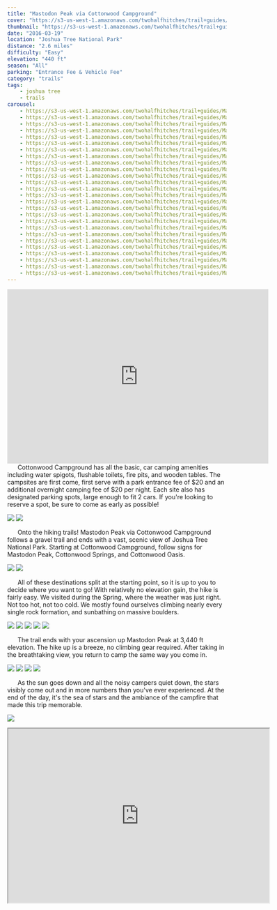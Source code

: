 ```yaml
---
title: "Mastodon Peak via Cottonwood Campground"
cover: "https://s3-us-west-1.amazonaws.com/twohalfhitches/trail+guides/Mastodon+Peak/5J8A7731.jpg"
thumbnail: "https://s3-us-west-1.amazonaws.com/twohalfhitches/trail+guides/Mastodon+Peak/5J8A7731-thumbnail.jpg"
date: "2016-03-19"
location: "Joshua Tree National Park"
distance: "2.6 miles"
difficulty: "Easy"
elevation: "440 ft"
season: "All"
parking: "Entrance Fee & Vehicle Fee"
category: "trails"
tags:
    - joshua tree
    - trails
carousel:
    - https://s3-us-west-1.amazonaws.com/twohalfhitches/trail+guides/Mastodon+Peak/5J8A7551.jpg
    - https://s3-us-west-1.amazonaws.com/twohalfhitches/trail+guides/Mastodon+Peak/5J8A7555.jpg
    - https://s3-us-west-1.amazonaws.com/twohalfhitches/trail+guides/Mastodon+Peak/5J8A7558.jpg
    - https://s3-us-west-1.amazonaws.com/twohalfhitches/trail+guides/Mastodon+Peak/5J8A7566.jpg
    - https://s3-us-west-1.amazonaws.com/twohalfhitches/trail+guides/Mastodon+Peak/5J8A7581.jpg
    - https://s3-us-west-1.amazonaws.com/twohalfhitches/trail+guides/Mastodon+Peak/5J8A7591.jpg
    - https://s3-us-west-1.amazonaws.com/twohalfhitches/trail+guides/Mastodon+Peak/5J8A7598.jpg
    - https://s3-us-west-1.amazonaws.com/twohalfhitches/trail+guides/Mastodon+Peak/5J8A7600.jpg
    - https://s3-us-west-1.amazonaws.com/twohalfhitches/trail+guides/Mastodon+Peak/5J8A7603.jpg
    - https://s3-us-west-1.amazonaws.com/twohalfhitches/trail+guides/Mastodon+Peak/5J8A7617.jpg
    - https://s3-us-west-1.amazonaws.com/twohalfhitches/trail+guides/Mastodon+Peak/5J8A7632.jpg
    - https://s3-us-west-1.amazonaws.com/twohalfhitches/trail+guides/Mastodon+Peak/5J8A7639.jpg
    - https://s3-us-west-1.amazonaws.com/twohalfhitches/trail+guides/Mastodon+Peak/5J8A7643.jpg
    - https://s3-us-west-1.amazonaws.com/twohalfhitches/trail+guides/Mastodon+Peak/5J8A7647.jpg
    - https://s3-us-west-1.amazonaws.com/twohalfhitches/trail+guides/Mastodon+Peak/5J8A7652.jpg
    - https://s3-us-west-1.amazonaws.com/twohalfhitches/trail+guides/Mastodon+Peak/5J8A7659.jpg
    - https://s3-us-west-1.amazonaws.com/twohalfhitches/trail+guides/Mastodon+Peak/5J8A7668.jpg
    - https://s3-us-west-1.amazonaws.com/twohalfhitches/trail+guides/Mastodon+Peak/5J8A7673.jpg
    - https://s3-us-west-1.amazonaws.com/twohalfhitches/trail+guides/Mastodon+Peak/5J8A7676.jpg
    - https://s3-us-west-1.amazonaws.com/twohalfhitches/trail+guides/Mastodon+Peak/5J8A7682.jpg
    - https://s3-us-west-1.amazonaws.com/twohalfhitches/trail+guides/Mastodon+Peak/5J8A7710.jpg
    - https://s3-us-west-1.amazonaws.com/twohalfhitches/trail+guides/Mastodon+Peak/5J8A7723.jpg
    - https://s3-us-west-1.amazonaws.com/twohalfhitches/trail+guides/Mastodon+Peak/5J8A7735.jpg
    - https://s3-us-west-1.amazonaws.com/twohalfhitches/trail+guides/Mastodon+Peak/5J8A7757.jpg
    - https://s3-us-west-1.amazonaws.com/twohalfhitches/trail+guides/Mastodon+Peak/5J8A7768.jpg
    - https://s3-us-west-1.amazonaws.com/twohalfhitches/trail+guides/Mastodon+Peak/5J8A7775.jpg
---
```


<iframe title="video" src="https://www.youtube.com/embed/TKQPK8IboMY" width="600" height="400" frameBorder="0" allowFullScreen></iframe>

<br>
&nbsp;&nbsp;&nbsp;&nbsp;&nbsp;&nbsp;Cottonwood Campground has all the basic, car camping amenities including water spigots, flushable toilets, fire pits, and wooden tables. The campsites are first come, first serve with a park entrance fee of $20 and an additional overnight camping fee of $20 per night. Each site also has designated parking spots, large enough to fit 2 cars. If you're looking to reserve a spot, be sure to come as early as possible!

![](https://s3-us-west-1.amazonaws.com/twohalfhitches/trail+guides/Mastodon+Peak/5J8A7737.jpg)
![](https://s3-us-west-1.amazonaws.com/twohalfhitches/trail+guides/Mastodon+Peak/5J8A7755.jpg)

&nbsp;&nbsp;&nbsp;&nbsp;&nbsp;&nbsp;Onto the hiking trails! Mastodon Peak via Cottonwood Campground follows a gravel trail and ends with a vast, scenic view of Joshua Tree National Park. Starting at Cottonwood Campground, follow signs for Mastodon Peak, Cottonwood Springs, and Cottonwood Oasis.

![](https://s3-us-west-1.amazonaws.com/twohalfhitches/trail+guides/Mastodon+Peak/5J8A7553.jpg)
![](https://s3-us-west-1.amazonaws.com/twohalfhitches/trail+guides/Mastodon+Peak/5J8A7577.jpg)

&nbsp;&nbsp;&nbsp;&nbsp;&nbsp;&nbsp;All of these destinations split at the starting point, so it is up to you to decide where you want to go! With relatively no elevation gain, the hike is fairly easy. We visited during the Spring, where the weather was just right. Not too hot, not too cold. We mostly found ourselves climbing nearly every single rock formation, and sunbathing on massive boulders.

![](https://s3-us-west-1.amazonaws.com/twohalfhitches/trail+guides/Mastodon+Peak/5J8A7585.jpg)
![](https://s3-us-west-1.amazonaws.com/twohalfhitches/trail+guides/Mastodon+Peak/5J8A7588.jpg)
![](https://s3-us-west-1.amazonaws.com/twohalfhitches/trail+guides/Mastodon+Peak/5J8A7622.jpg)
![](https://s3-us-west-1.amazonaws.com/twohalfhitches/trail+guides/Mastodon+Peak/5J8A7761.jpg)
![](https://s3-us-west-1.amazonaws.com/twohalfhitches/trail+guides/Mastodon+Peak/5J8A7767.jpg)

&nbsp;&nbsp;&nbsp;&nbsp;&nbsp;&nbsp;The trail ends with your ascension up Mastodon Peak at 3,440 ft elevation. The hike up is a breeze, no climbing gear required. After taking in the breathtaking view, you return to camp the same way you come in.

![](https://s3-us-west-1.amazonaws.com/twohalfhitches/trail+guides/Mastodon+Peak/5J8A7645.jpg)
![](https://s3-us-west-1.amazonaws.com/twohalfhitches/trail+guides/Mastodon+Peak/5J8A7702.jpg)
![](https://s3-us-west-1.amazonaws.com/twohalfhitches/trail+guides/Mastodon+Peak/5J8A7661.jpg)
![](https://s3-us-west-1.amazonaws.com/twohalfhitches/trail+guides/Mastodon+Peak/5J8A7735.jpg)

&nbsp;&nbsp;&nbsp;&nbsp;&nbsp;&nbsp;As the sun goes down and all the noisy campers quiet down, the stars visibly come out and in more numbers than you've ever experienced. At the end of the day, it's the sea of stars and the ambiance of the campfire that made this trip memorable.

![](https://s3-us-west-1.amazonaws.com/twohalfhitches/trail+guides/Mastodon+Peak/5J8A7742.jpg)

<iframe src="https://www.google.com/maps/d/embed?mid=1DP44uwys8ccBk7CbPwweRJH76Z0" width="600" height="400"></iframe>

<br><br>
